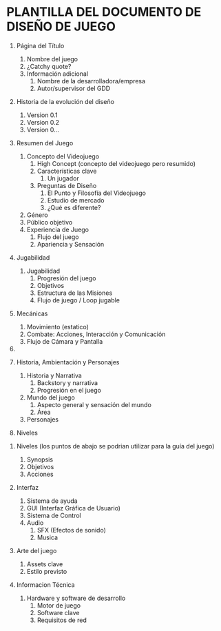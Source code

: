 PLANTILLA DEL DOCUMENTO DE DISEÑO DE JUEGO
=============================
1. Página del Título
   1. Nombre del juego   
   2. ¿Catchy quote?
   3. Información adicional	
       1. Nombre de la desarrolladora/empresa
       2. Autor/supervisor del GDD
2. Historia de la evolución del diseño
   1.  Version 0.1
   2.  Version 0.2
   3.  Version 0...
3. Resumen del Juego
   1.  Concepto del Videojuego
       1. High Concept (concepto del videojuego pero resumido)
       2. Características clave
           1. Un jugador
       3. Preguntas de Diseño
           1. El Punto y Filosofía del Videojuego
           2. Estudio de mercado
           3. ¿Qué es diferente?
   2.  Género
   3.  Público objetivo
   4.  Experiencia de Juego
        1. Flujo del juego
        2. Apariencia y Sensación
4. Jugabilidad
   1.  Jugabilidad
       1. Progresión del juego
       2. Objetivos
       3. Estructura de las Misiones
       4. Flujo de juego / Loop jugable
5. Mecánicas
   1. Movimiento (estatico)  
   2. Combate:  Acciones, Interacción y Comunicación
   <!-- 4. Economía -->
   3. Flujo de Cámara y Pantalla
6. <!-- Opcional en caso de mucho tiempo libre
        Opciones del juego
   1.  Opciones Generales
   2.  Rejugar y Guardados 
   3.  Trucos y Easter Eggs -->
7. Historia, Ambientación y Personajes
   1.  Historia y Narrativa
       1. Backstory y narrativa
       2. Progresión en el juego
   2.  Mundo del juego
       1. Aspecto general y sensación del mundo
       2. Área
   3.  Personajes
   
8. Niveles
  <!--  Nivel del Tutorial -->
   1.  Niveles (los puntos de abajo se podrian utilizar para la guía del juego)
       1. Synopsis
       2. Objetivos
       3. Acciones
9. Interfaz
   1.  Sistema de ayuda
   2.  GUI (Interfaz Gráfica de Usuario)
   3.  Sistema de Control
   4.  Audio
       1. SFX (Efectos de sonido)
       2. Musica

10. Arte del juego
    1. Assets clave
    2. Estilo previsto

11. Informacion Técnica
    1. Hardware y software de desarrollo
       1. Motor de juego
       2. Software clave
       3. Requisitos de red
